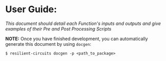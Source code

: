 # **User Guide:**

*This document should detail each Function's inputs and outputs and give examples of their Pre and Post Processing Scripts*

**NOTE:** Once you have finished development, you can automatically generate this document by using `docgen`:
```
$ resilient-circuits docgen -p <path_to_package>
```